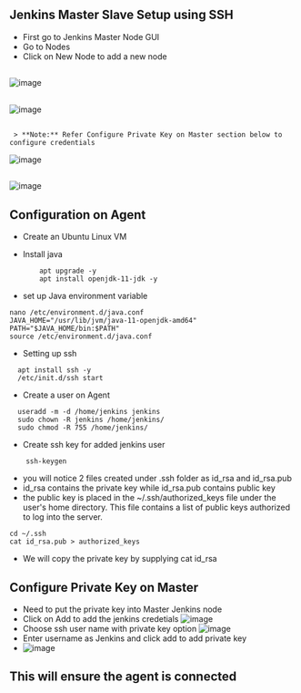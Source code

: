 ## Jenkins Master Slave Setup using SSH

- First go to Jenkins Master Node GUI
- Go to Nodes
- Click on New Node to add a new node
##
  ![image](https://github.com/user-attachments/assets/044212b1-0663-454b-82b6-d00979bfae7f)
##
![image](https://github.com/user-attachments/assets/86f6272a-110a-4712-83d1-48557244bead)
##
```
 > **Note:** Refer Configure Private Key on Master section below to configure credentials
```
![image](https://github.com/user-attachments/assets/21c02e7e-95a2-4c11-b36d-64da18eed2ba)
##
![image](https://github.com/user-attachments/assets/0d21fc86-fda1-4ae9-b853-d20ff81a38d0)

## Configuration on Agent

- Create an Ubuntu Linux VM
- Install java
  
  ``` apt update
      apt upgrade -y
      apt install openjdk-11-jdk -y
  ```
- set up Java environment variable

  
```
nano /etc/environment.d/java.conf
JAVA_HOME="/usr/lib/jvm/java-11-openjdk-amd64"
PATH="$JAVA_HOME/bin:$PATH"
source /etc/environment.d/java.conf

```
- Setting up ssh

```
  apt install ssh -y
  /etc/init.d/ssh start
```
- Create a user on Agent
  
```
  useradd -m -d /home/jenkins jenkins
  sudo chown -R jenkins /home/jenkins/
  sudo chmod -R 755 /home/jenkins/

 ```
- Create ssh key for added jenkins user

``` su jenkins
    ssh-keygen
```
- you will notice 2 files created under .ssh folder as id_rsa and id_rsa.pub
- id_rsa contains the private key while id_rsa.pub contains public key
- the public key is placed in the ~/.ssh/authorized_keys file under the user's home directory. This file contains a list of public keys authorized to log into the server.
```
cd ~/.ssh
cat id_rsa.pub > authorized_keys

```

- We will copy the private key by supplying cat id_rsa

## Configure Private Key on Master 

- Need to put the private key into Master Jenkins node
- Click on Add to add the jenkins credetials
 ![image](https://github.com/user-attachments/assets/359efbf9-8ea5-4f6a-a2fd-7b2c594e29c7)
- Choose ssh user name with private key option
 ![image](https://github.com/user-attachments/assets/49547997-3fd0-4449-8540-f8805cf04ddf)
- Enter username as Jenkins and click add to add private key
- ![image](https://github.com/user-attachments/assets/b4044207-883c-4fc1-834b-256a0de49a89)


## This will ensure the agent is connected 
  


